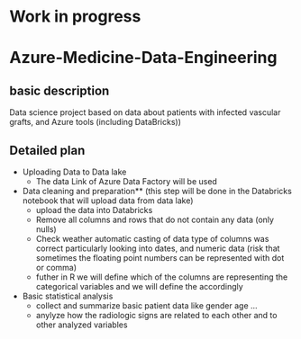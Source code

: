 # Work in progress

# Azure-Medicine-Data-Engineering
## basic description 
Data science project based on data about patients with infected vascular grafts, and Azure tools (including DataBricks))
## Detailed plan
* Uploading Data to Data lake
  * The data Link of Azure Data Factory will be used
* Data cleaning and preparation**  (this step will be done in the Databricks notebook that will upload data from data lake)
  * upload the data into Databricks
  * Remove all columns and rows that do not contain any data (only nulls)
  * Check weather automatic casting of data type of columns was correct particularly looking into dates, and numeric data (risk that sometimes the floating point numbers can be represented with dot or comma) 
  * futher in R we will define which of the columns are representing the categorical variables and we will define the accordingly 
* Basic statistical analysis
  * collect and summarize basic patient data like gender age ...
  * anylyze how the radiologic signs are related to each other and to other analyzed variables 


